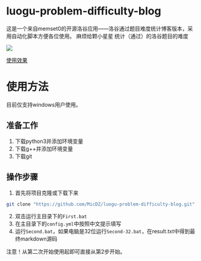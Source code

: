 # luogu-problem-difficulty-blog

这是一个来自memset0的开源洛谷应用——洛谷通过题目难度统计博客版本，采用自动化脚本方便各位使用。
麻烦给颗小星星
统计（通过）的洛谷题目的难度

![](https://i.loli.net/2018/08/23/5b7e99f5310af.png)

[使用效果](https://www.luogu.org/blog/Douglas/tong-guo-ti-mu-nuo-du-tong-ji)

# 使用方法

目前仅支持windows用户使用。
## 准备工作
1. 下载python3并添加环境变量
2. 下载g++并添加环境变量
3. 下载git
## 操作步骤
1. 首先将项目克隆或下载下来
```bash
git clone "https://github.com/MicDZ/luogu-problem-difficulty-blog.git"
```
2. 双击运行主目录下的`First.bat`
3. 在主目录下的`config.yml`中按照中文提示填写
4. 运行`Second.bat`，如果电脑是32位运行`Second-32.bat`，在result.txt中得到最终markdown源码

注意！从第二次开始使用起即可直接从第2步开始。

